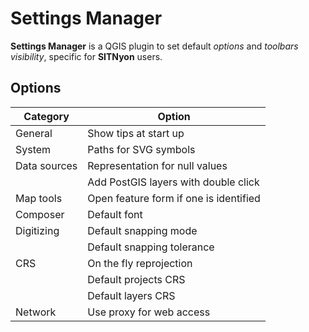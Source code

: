 Settings Manager
================

**Settings Manager** is a QGIS plugin to set default *options* and *toolbars visibility*, specific for **SITNyon** users.

Options
-------

| Category     | Option                                 |
| ------------ | -------------------------------------- |
| General      | Show tips at start up                  |
| System       | Paths for SVG symbols                  |
| Data sources | Representation for null values         |
|              | Add PostGIS layers with double click   |
| Map tools    | Open feature form if one is identified |
| Composer     | Default font                           |
| Digitizing   | Default snapping mode                  |
|              | Default snapping tolerance             |
| CRS          | On the fly reprojection                |
|              | Default projects CRS                   |
|              | Default layers CRS                     |
| Network      | Use proxy for web access               |
